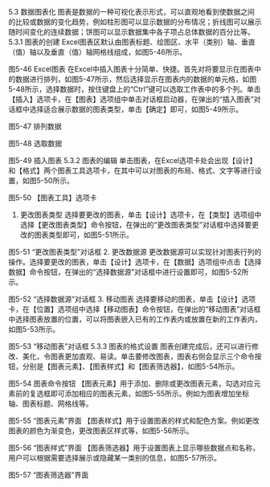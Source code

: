 5.3 数据图表化
图表是数据的一种可视化表示形式，可以直观地看到使数据之间的比较或数据的变化趋势，例如柱形图可以显示数据的分布情况；折线图可以展示随时间变化的连续数据；饼图可以显示数据集中各子项占总体数据的百分比等。
5.3.1 图表的创建
Excel图表区默认由图表标题、绘图区、水平（类别）轴、垂直（值）轴以及垂直（值）轴网格线组成，如图5-46所示。
 
图5-46 Excel图表
在Excel中插入图表十分简单、快捷。首先对将要显示在图表中的数据进行排列，如图5-47所示，然后选择显示在图表内的数据的单元格，如图5-48所示，选择数据时，按住键盘上的“Ctrl”键可以选取工作表中的多个列。单击【插入】选项卡，在【图表】选项组中单击对话框启动器，在弹出的“插入图表”对话框中选择适合展示数据的图表类型，单击【确定】即可，如图5-49所示。
 
图5-47 排列数据
 
图5-48 选取数据
 
图5-49 插入图表
5.3.2 图表的编辑
单击图表，在Excel选项卡处会出现【设计】和【格式】两个图表工具选项卡，在其中可以对图表的布局、格式、文字等进行设置，如图5-50所示。
 
图5-50 【图表工具】选项卡
1. 更改图表类型
选择要更改的图表，单击【设计】选项卡，在【类型】选项组中选择【更改图表类型】命令按钮，在弹出的“更改图表类型”对话框中选择要更改的图表类型即可，如图5-51所示。
 
图5-51 “更改图表类型”对话框
2. 更改数据源
更改数据源可以实现针对图表行列的操作。选择要更改的图表，单击【设计】选项卡，在【数据】选项组中点击【选择数据】命令按钮，在弹出的“选择数据源”对话框中进行设置即可，如图5-52所示。
 
图5-52 “选择数据源”对话框
3. 移动图表
选择要移动的图表，单击【设计】选项卡，在【位置】选项组中选择【移动图表】命令按钮，在弹出的“移动图表”对话框中选择图表放置的位置，可以将图表嵌入已有的工作表内或放置在新的工作表内，如图5-53所示。
 
图5-53 “移动图表”对话框
5.3.3 图表的格式设置
图表创建完成后，还可以进行修改、美化，令图表更加直观、易读。单击要修改图表，图表右侧会显示三个命令按钮，分别是【图表元素】、【图表样式】和【图表筛选器】，如图5-54所示。
 
图5-54 图表命令按钮
【图表元素】用于添加、删除或更改图表元素，勾选对应元素前的复选框即可添加相应的图表元素，如图5-55所示。例如为图表增加坐标轴、图表标题、网格线等。
 
图5-55 “图表元素”界面
【图表样式】用于设置图表的样式和配色方案。例如更改图表的颜色为渐变色，更改图表区样式等，如图5-56所示。
 
图5-56 “图表样式”界面
【图表筛选器】用于设置图表上显示哪些数据点和名称，用户可以根据需要选择展示或隐藏某一类别的信息，如图5-57所示。
 
图5-57 “图表筛选器”界面
